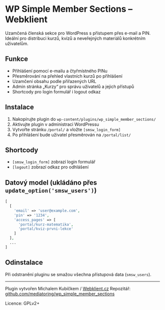 # WP Simple Member Sections – Webklient

Uzamčená členská sekce pro WordPress s přístupem přes e-mail a PIN. Ideální pro distribuci kurzů, kvízů a neveřejných materiálů konkrétním uživatelům.

## Funkce
- Přihlášení pomocí e-mailu a čtyřmístného PINu
- Přesměrování na přehled vlastních kurzů po přihlášení
- Uzamčení obsahu podle přiřazených URL
- Admin stránka „Kurzy“ pro správu uživatelů a jejich přístupů
- Shortcody pro login formulář i logout odkaz

## Instalace
1. Nakopírujte plugin do `wp-content/plugins/wp_simple_member_sections/`
2. Aktivujte plugin v administraci WordPressu
3. Vytvořte stránku `/portal/` a vložte `[smsw_login_form]`
4. Po přihlášení bude uživatel přesměrován na `/portal/list/`

## Shortcody
- `[smsw_login_form]` zobrazí login formulář
- `[logout]` zobrazí odkaz pro odhlášení

## Datový model (ukládáno přes `update_option('smsw_users')`)
```php
[
  [
    'email' => 'user@example.com',
    'pin' => '1234',
    'access_pages' => [
      'portal/kurz-matematika',
      'portal/kviz-prvni-lekce'
    ]
  ],
  ...
]
```

## Odinstalace
Při odstranění pluginu se smažou všechna přístupová data (`smsw_users`).

---

Plugin vytvořen Michalem Kubíčkem / [Webklient.cz](https://webklient.cz)
Repozitář: [github.com/mediatoring/wp_simple_member_sections](https://github.com/mediatoring/wp_simple_member_sections)

Licence: GPLv2+